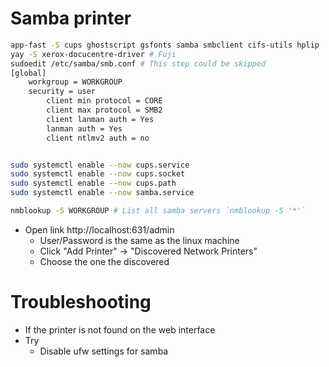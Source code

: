 Samba printer
=====
```sh
app-fast -S cups ghostscript gsfonts samba smbclient cifs-utils hplip
yay -S xerox-docucentre-driver # Fuji
sudoedit /etc/samba/smb.conf # This step could be skipped
[global]
	workgroup = WORKGROUP
	security = user
        client min protocol = CORE
        client max protocol = SMB2
        client lanman auth = Yes
        lanman auth = Yes
        client ntlmv2 auth = no


sudo systemctl enable --now cups.service
sudo systemctl enable --now cups.socket
sudo systemctl enable --now cups.path
sudo systemctl enable --now samba.service

nmblookup -S WORKGROUP # List all samba servers `nmblookup -S '*'`
```
* Open link http://localhost:631/admin
  * User/Password is the same as the linux machine
  * Click "Add Printer" -> "Discovered Network Printers"
  * Choose the one the discovered

Troubleshooting
=====
* If the printer is not found on the web interface
* Try
  * Disable ufw settings for samba
